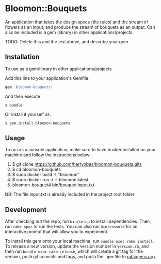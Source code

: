 # Bloomon::Bouquets

An application that takes the design specs (the rules) and the stream of flowers as an input, and produce the stream of bouquets as an output. Can also be included is a gem (library) in other applications/projects.

TODO: Delete this and the text above, and describe your gem

## Installation

To use as a gem/library in other applications/projects

Add this line to your application's Gemfile:

```ruby
gem 'bloomon-bouquets'
```

And then execute:

    $ bundle

Or install it yourself as:

    $ gem install bloomon-bouquets

## Usage

To run as a console application, make sure to have docker installed on your machine and
follow the instructions below:

1. $ git clone https://github.com/harryobas/bloomon-bouquets.gits
2. $ cd bloomon-bouquets
3. $ sudo docker build -t "bloomon"
4. $ sudo docker run  -i -t bloomon:latest
5. bloomon-bouquet# bin/bouquet input.txt

NB: The file input.txt is already included in the project root folder

## Development

After checking out the repo, run `bin/setup` to install dependencies. Then, run `rake spec` to run the tests. You can also run `bin/console` for an interactive prompt that will allow you to experiment.

To install this gem onto your local machine, run `bundle exec rake install`. To release a new version, update the version number in `version.rb`, and then run `bundle exec rake release`, which will create a git tag for the version, push git commits and tags, and push the `.gem` file to [rubygems.org](https://rubygems.org).
